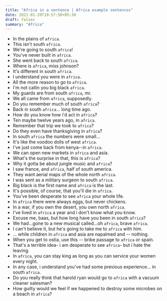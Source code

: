 ```yaml
---
title: "Africa in a sentence | Africa example sentences"
date: 2021-01-20T19:57:50+05:30
draft: falses
summary: "Africa"
---
```

- In the plains of `africa`.
- This isn't south `africa`.
- We're going to south `africa`!
- You've never built in `africa`.
- She went back to south `africa`.
- Where is `africa`, miss johnson?
- It's different in south `africa`.
- I understand you were in `africa`.
- All the more reason to go to `africa`.
- I'm not callin you big black `africa`.
- My guards are from south `africa`, mr.
- We all came from `africa`, supposedly.
- Do you remember much of south `africa`?
- Back in south `africa`... long time ago.
- How do you know how i'd act in `africa`?
- Ten maybe twelve years ago, in `africa`.
- Remember that trip we took to `africa`?
- Do they even have thanksgiving in `africa`?
- In south `africa` the numbers were small...
- It's like the voodoo dolls of west `africa`.
- I've just come back from kenya--in `africa`.
- We can open new markets in `africa` and asia.
- What's the surprise in that, this is `africa`?
- Why it gotta be about jungle music and `africa`?
- I saw france, and `africa`, half of south america.
- They want aerial maps of the whole north `africa`.
- I was sent as a military surgeon to south `africa`.
- Big black is the first name and `africa` is the last.
- It's possible, of course, that you'll die in `africa`.
- You've been desperate to see `africa` your whole life.
- In `africa` there were always eggs, but never chickens.
- In a war, if you own the desert, you own north `africa`.
- I've lived in `africa` a year and i don't know what you know.
- Excuse me, baas, but how long have you been in south `africa`?
- We had...gone to a new musical called...oh `africa`, brave `africa`.
- I can't believe it, but he's going to take me to `africa` with him.
- ... while children in `africa` and asia are napalmed and -- nothing.
- When you get to ostia, use this -- bribe passage to `africa` or spain.
- That's a terrible idea- i am desperate to see `africa`- but i hate the leaving.
- In `africa`, you can stay king as long as you can service your women every night.
- In any case, i understand you've had some previous experience... in south `africa`.
- Do you really think that harold ryan would go to `africa` with a vacuum cleaner salesman?
- How guilty would we feel if we happened to destroy some microbes on a beach in `africa`?
                 
